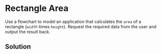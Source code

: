 # Rectangle Area

Use a flowchart to model an application that calculates the `area` of a rectangle (`width` times `height`). Request the required data from the user and output the result back.

## Solution

<!-- Place your solution here. You can remove this comment -->
